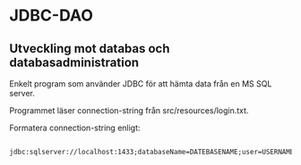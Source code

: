 # JDBC-DAO
## Utveckling mot databas och databasadministration

Enkelt program som använder JDBC för att hämta data från en MS SQL server.

Programmet läser connection-string från src/resources/login.txt.

Formatera connection-string enligt: 


```
   jdbc:sqlserver://localhost:1433;databaseName=DATEBASENAME;user=USERNAME;password=PASSWORD
``` 
   